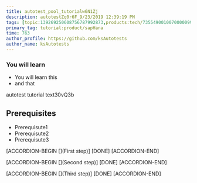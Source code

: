```yaml
---
title: autotest_pool_tutorialw6N1Zj
description: autotestZq0r6F_9/23/2019 12:39:19 PM
tags: [topic:139269250608756787992873,products:tech/73554900100700000996,tutorial:experience/advanced]
primary_tag: tutorial:product/sapHana
time: 763
author_profile: https://github.com/ksAutotests
author_name: ksAutotests
---
```

### You will learn
- You will learn this
- and that

autotest tutorial text30vQ3b

## Prerequisites
- Prerequisute1
- Prerequisute2
- Prerequisute3

[ACCORDION-BEGIN [](First step)]
[DONE]
[ACCORDION-END]

[ACCORDION-BEGIN [](Second step)]
[DONE]
[ACCORDION-END]

[ACCORDION-BEGIN [](Third step)]
[DONE]
[ACCORDION-END]

